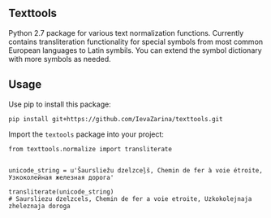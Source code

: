 ## Texttools

Python 2.7 package for various text normalization functions. Currently contains transliteration functionality for special symbols from most common European languages to Latin symbils. 
You can extend the symbol dictionary with more symbols as needed.

## Usage 

Use pip to install this package:

```
pip install git+https://github.com/IevaZarina/texttools.git
``` 

Import the ```textools``` package into your project: 

```
from texttools.normalize import transliterate


unicode_string = u'Šaursliežu dzelzceļš, Chemin de fer à voie étroite, Узкоколейная железная дорога'

transliterate(unicode_string)
# Saursliezu dzelzcels, Chemin de fer a voie etroite, Uzkokolejnaja zheleznaja doroga
```